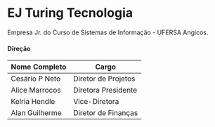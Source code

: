 # EJ Turing Tecnologia
Empresa Jr. do Curso de Sistemas de Informação - UFERSA Angicos.

#### Direção

Nome Completo  | Cargo
--------- | ------
Cesário P Neto | Diretor de Projetos
Alice Marrocos | Diretora Presidente
Kelria Hendle | Vice-Diretora
Alan Guilherme | Diretor de Finanças




